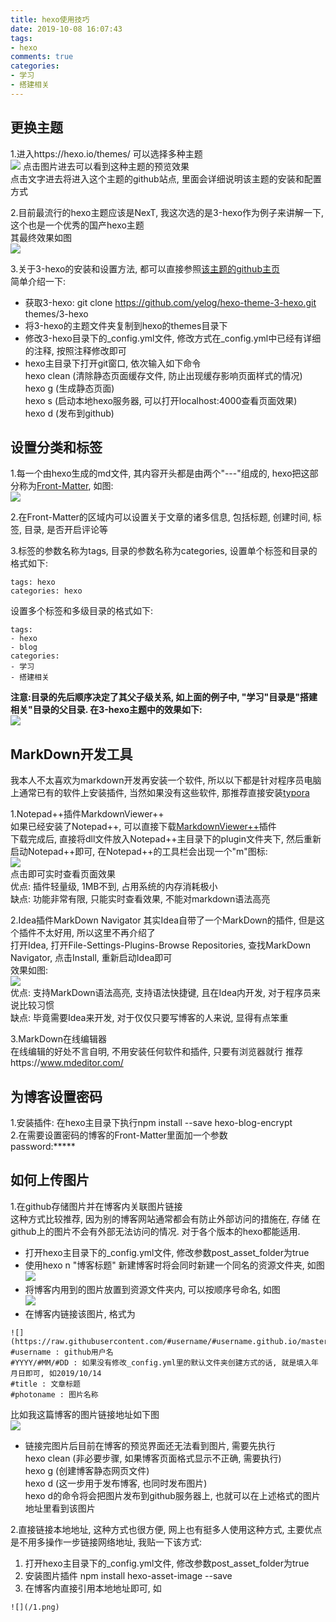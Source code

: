 ```yaml
---
title: hexo使用技巧
date: 2019-10-08 16:07:43
tags: 
- hexo
comments: true
categories: 
- 学习
- 搭建相关
---
```

## 更换主题  
1.进入https://hexo.io/themes/ 可以选择多种主题  
![](https://raw.githubusercontent.com/shdvgj/shdvgj.github.io/master/2019/10/08/hexo使用技巧/1.png) 
点击图片进去可以看到这种主题的预览效果  
点击文字进去将进入这个主题的github站点, 里面会详细说明该主题的安装和配置方式  

2.目前最流行的hexo主题应该是NexT, 我这次选的是3-hexo作为例子来讲解一下, 这个也是一个优秀的国产hexo主题  
其最终效果如图  
![](https://raw.githubusercontent.com/shdvgj/shdvgj.github.io/master/2019/10/08/hexo使用技巧/2.png)   

3.关于3-hexo的安装和设置方法, 都可以直接参照[该主题的github主页](https://github.com/yelog/hexo-theme-3-hexo)  
简单介绍一下:  
  - 获取3-hexo: git clone https://github.com/yelog/hexo-theme-3-hexo.git themes/3-hexo  
  - 将3-hexo的主题文件夹复制到hexo的themes目录下  
  - 修改3-hexo目录下的_config.yml文件, 修改方式在_config.yml中已经有详细的注释, 按照注释修改即可  
  - hexo主目录下打开git窗口, 依次输入如下命令  
    hexo clean (清除静态页面缓存文件, 防止出现缓存影响页面样式的情况)  
    hexo g (生成静态页面)  
    hexo s (启动本地hexo服务器, 可以打开localhost:4000查看页面效果)  
    hexo d (发布到github)  


## 设置分类和标签  
1.每一个由hexo生成的md文件, 其内容开头都是由两个"---"组成的, hexo把这部分称为[Front-Matter](https://hexo.io/zh-cn/docs/front-matter), 如图:  
![](https://raw.githubusercontent.com/shdvgj/shdvgj.github.io/master/2019/10/08/hexo使用技巧/3.png)  
 
2.在Front-Matter的区域内可以设置关于文章的诸多信息, 包括标题, 创建时间, 标签, 目录, 是否开启评论等  

3.标签的参数名称为tags, 目录的参数名称为categories, 设置单个标签和目录的格式如下:  
```
tags: hexo
categories: hexo
```
设置多个标签和多级目录的格式如下:  
```
tags: 
- hexo
- blog
categories: 
- 学习
- 搭建相关
```
**注意:目录的先后顺序决定了其父子级关系, 如上面的例子中, "学习"目录是"搭建相关"目录的父目录. 在3-hexo主题中的效果如下:**  
![](https://raw.githubusercontent.com/shdvgj/shdvgj.github.io/master/2019/10/08/hexo使用技巧/4.png)


## MarkDown开发工具  
我本人不太喜欢为markdown开发再安装一个软件, 所以以下都是针对程序员电脑上通常已有的软件上安装插件, 当然如果没有这些软件, 那推荐直接安装[typora](https://typora.io/)  

1.Notepad++插件MarkdownViewer++  
如果已经安装了Notepad++, 可以直接下载[MarkdownViewer++](https://github.com/nea/MarkdownViewerPlusPlus/releases)插件  
下载完成后, 直接将dll文件放入Notepad++主目录下的plugin文件夹下, 然后重新启动Notepad++即可, 在Notepad++的工具栏会出现一个"m"图标:  
![](https://raw.githubusercontent.com/shdvgj/shdvgj.github.io/master/2019/10/08/hexo使用技巧/5.png)  
点击即可实时查看页面效果  
优点: 插件轻量级, 1MB不到, 占用系统的内存消耗极小  
缺点: 功能非常有限, 只能实时查看效果, 不能对markdown语法高亮  

2.Idea插件MarkDown Navigator
其实Idea自带了一个MarkDown的插件, 但是这个插件不太好用, 所以这里不再介绍了  
打开Idea, 打开File-Settings-Plugins-Browse Repositories, 查找MarkDown Navigator, 点击Install, 重新启动Idea即可  
效果如图:  
![](https://raw.githubusercontent.com/shdvgj/shdvgj.github.io/master/2019/10/08/hexo使用技巧/6.png)  
优点: 支持MarkDown语法高亮, 支持语法快捷键, 且在Idea内开发, 对于程序员来说比较习惯  
缺点: 毕竟需要Idea来开发, 对于仅仅只要写博客的人来说, 显得有点笨重  

3.MarkDown在线编辑器  
在线编辑的好处不言自明, 不用安装任何软件和插件, 只要有浏览器就行
推荐https://www.mdeditor.com/ 

## 为博客设置密码  
1.安装插件: 在hexo主目录下执行npm install --save hexo-blog-encrypt  
2.在需要设置密码的博客的Front-Matter里面加一个参数  
password:*****  

## 如何上传图片  
1.在github存储图片并在博客内关联图片链接  
这种方式比较推荐, 因为别的博客网站通常都会有防止外部访问的措施在, 存储
在github上的图片不会有外部无法访问的情况. 对于各个版本的hexo都能适用.
  - 打开hexo主目录下的_config.yml文件, 修改参数post_asset_folder为true
  - 使用hexo n "博客标题" 新建博客时将会同时新建一个同名的资源文件夹, 如图  
  ![](https://raw.githubusercontent.com/shdvgj/shdvgj.github.io/master/2019/10/08/hexo使用技巧/7.png)  
  - 将博客内用到的图片放置到资源文件夹内, 可以按顺序号命名, 如图  
  ![](https://raw.githubusercontent.com/shdvgj/shdvgj.github.io/master/2019/10/08/hexo使用技巧/8.png)
  - 在博客内链接该图片, 格式为 
  ```hexo
  ![](https://raw.githubusercontent.com/#username/#username.github.io/master/#YYYY/#MM/#DD/#title/#photoname)  
  #username : github用户名
  #YYYY/#MM/#DD : 如果没有修改_config.yml里的默认文件夹创建方式的话, 就是填入年月日即可, 如2019/10/14  
  #title : 文章标题  
  #photoname : 图片名称  
  ```
  比如我这篇博客的图片链接地址如下图  
  ![](https://raw.githubusercontent.com/shdvgj/shdvgj.github.io/master/2019/10/08/hexo使用技巧/9.png)  
  - 链接完图片后目前在博客的预览界面还无法看到图片, 需要先执行  
  hexo clean (非必要步骤, 如果博客页面格式显示不正确, 需要执行)  
  hexo g (创建博客静态网页文件)  
  hexo d (这一步用于发布博客, 也同时发布图片)  
  hexo d的命令将会把图片发布到github服务器上, 也就可以在上述格式的图片地址里看到该图片  
  
2.直接链接本地地址, 这种方式也很方便, 网上也有挺多人使用这种方式, 主要优点
是不用多操作一步链接网络地址, 我贴一下该方式:
  1. 打开hexo主目录下的_config.yml文件, 修改参数post_asset_folder为true
  2. 安装图片插件 npm install hexo-asset-image --save  
  3. 在博客内直接引用本地地址即可, 如  
  ``` hexo
  ![](/1.png)
  ```
  

